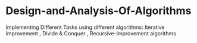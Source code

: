 # Design-and-Analysis-Of-Algorithms
Implementing Different Tasks using different algorithms: Iterative Improvement , Divide &amp; Conquer , Recursive-Improvement algorithms
